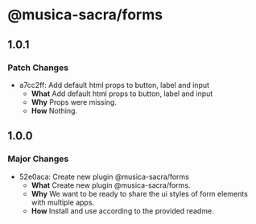 # @musica-sacra/forms

## 1.0.1

### Patch Changes

- a7cc2ff: Add default html props to button, label and input
  - **What** Add default html props to button, label and input
  - **Why** Props were missing.
  - **How** Nothing.

## 1.0.0

### Major Changes

- 52e0aca: Create new plugin @musica-sacra/forms
  - **What** Create new plugin @musica-sacra/forms.
  - **Why** We want to be ready to share the ui styles of form elements with multiple apps.
  - **How** Install and use according to the provided readme.
